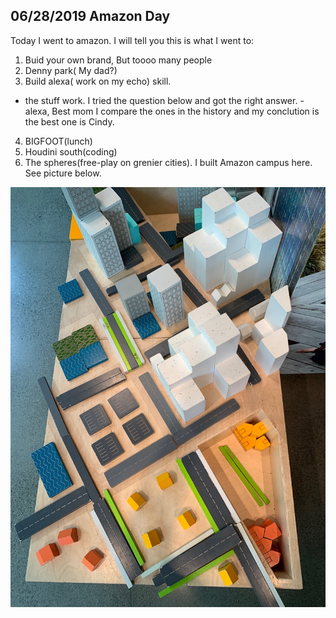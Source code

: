 
## 

## 06/28/2019 Amazon Day

Today I went to amazon. I will tell you this is what I went to:

1. Buid your own brand, But toooo many people
2. Denny park( My dad?)
3. Build alexa( work on my echo) skill. 
 - the stuff work. I tried the question below and got the right answer.
    -alexa, Best mom
    I compare the ones in the history and my conclution is the best one is Cindy. 
4. BIGFOOT(lunch)
5. Houdini south(coding)
6. The spheres(free-play on grenier cities). I built Amazon campus here. See picture below.
    
![](./images/amazon.jpg)
